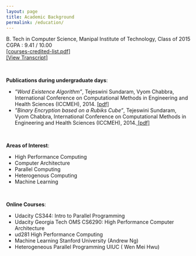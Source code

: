 ```yaml
---
layout: page
title: Academic Background
permalink: /education/
---
```


B. Tech in Computer Science, Manipal Institute of Technology, Class of 2015 </br>
CGPA : 9.41 / 10.00 </br> <a href ="{{ site.baseurl }}/assets/courses-manipal.pdf"> [courses-credited-list.pdf] </a>
</br> <a href ="{{ site.baseurl }}/assets/transcript.pdf"> [View Transcript] </a>

<br/>

**Publications during undergraduate days**: </br>

- *”Word Existence Algorithm”*, Tejeswini Sundaram, Vyom Chabbra, International
Conference on Computational Methods in Engineering and Health Sciences
(ICCMEH), 2014. <a href ="{{ site.baseurl }}/assets/wordexistence.pdf"> [pdf] </a>
- *”Binary Encryption based on a Rubiks Cube”*, Tejeswini Sundaram, Vyom
Chabbra, International Conference on Computational Methods in Engineering
and Health Sciences (ICCMEH), 2014.<a href ="{{ site.baseurl }}/assets/rubik.pdf"> [pdf] </a>

<br/>

**Areas of Interest**:  </br>

- High Performance Computing 
- Computer Architecture 
- Parallel Computing 
- Heterogenous Computing
- Machine Learning 

</br>

**Online Courses**: </br>

- Udacity CS344: Intro to Parallel Programming
- Udacity Georgia Tech OMS CS6290: High Performance Computer Architecture
- ud281 High Performance Computing
- Machine Learning Stanford University (Andrew Ng)
- Heterogeneous Parallel Programming UIUC ( Wen Mei Hwu)

<br/>
<br/>
<br/>
<br/>












